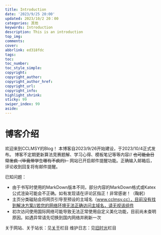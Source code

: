 ```yaml
---
title: Introduction
date: '2023/9/25 20:00'
updated: 2023/10/2 20：00
categories: 其他
keywords: Introduction
description: This is an introduction
top_img: 
comments: 
cover: 
abbrlink: ed318fdc
tags:
toc:
toc_number:
toc_style_simple:
copyright:
copyright_author:
copyright_author_href:
copyright_url:
copyright_info:
highlight_shrink:
sticky: 99
swiper_index: 99
aside:
---
```


# 博客介绍

欢迎来到CCLMSY的Blog！
本博客自2023/9/26开始建设，于2023/10/4正式发布。
博客不定期更新算法竞赛题解、学习心得、模板笔记等等内容//
~~也可能会日常发疯（毕竟带学生哪有不疯的）~~
网站已开启邮件提醒功能。正确输入邮箱后，评论收到回复将有邮件提醒。

已知问题：
- 由于书写时使用的MarkDown版本不同，部分内容的MarkDown格式或Katex公式渲染可能会不正确。如有发现请在评论区指正！非常感谢！（鞠躬）
- 主页分类磁贴会将网页引导至预设的主域名（www.cclmsy.cc），目前没有找到解决方案//若您的网络环境无法正确访问主域名，请无视该组件
- 初次访问使用国际网络可能导致无法正常使用自定义美化功能，目前尚未查明原因。如遇异常请先切换到国内网络并刷新一次

关于网站、关于站长：见[关于](/about)栏目
维护日志：见[旧时光](/site/time)栏目
